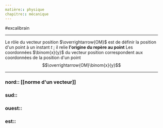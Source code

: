 ```yaml
---
matière:: physique
chapitre:: mécanique
---
```

#excalibrain 
___
Le rôle du vecteur position $\overrightarrow{OM}$ est de définir la position d'un point à un instant $t$ ; il relie **l'origine du repère au point** Les coordonnées $\binom{x}{y}$ du vecteur position correspondent aux coordonnées de la position d'un point$$\overrightarrow{OM}\binom{x}{y}$$

---
### nord:: [[norme d'un vecteur]]
### sud:: 
### ouest:: 
### est:: 